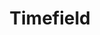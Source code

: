 ---
layout: component.njk
tags: 
    - legacy_components_fr
key: timefield-legacy_fr
title: Timefield
parent: legacy_components_fr
image: legacy/overview/timefield.webp
keywords: 
order: 300
availablelanguages: 
    - de
    - en
---